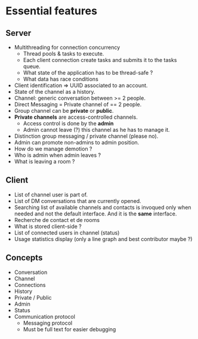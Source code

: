 # Essential features

## Server

* Multithreading for connection concurrency
  * Thread pools & tasks to execute.
  * Each client connection create tasks and submits it to the tasks queue.
  * What state of the application has to be thread-safe ?
  * What data has race conditions
* Client identification => UUID associated to an account.
* State of the channel as a history.
* Channel: generic conversation between >= 2 people.
* Direct Messaging = Private channel of == 2 people.
* Group channel can be **private** or **public**.
* **Private channels** are access-controlled channels.
  * Access control is done by the **admin**
  * Admin cannot leave (?) this channel as he has to manage it.
* Distinction group messaging / private channel (please no).
* Admin can promote non-admins to admin position.
* How do we manage demotion ?
* Who is admin when admin leaves ?
* What is leaving a room ?

## Client
* List of channel user is part of.
* List of DM conversations that are currently opened.
* Searching list of available channels and contacts is invoqued only when needed and not the default interface. And it is the **same** interface.
* Recherche de contact et de rooms
* What is stored client-side ?
* List of connected users in channel (status)
* Usage statistics display (only a line graph and best contributor maybe ?)

## Concepts
* Conversation
* Channel
* Connections
* History
* Private / Public
* Admin
* Status
* Communication protocol
  * Messaging protocol
  * Must be full text for easier debugging

